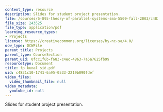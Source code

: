 ```yaml
---
content_type: resource
description: Slides for student project presentation.
file: /courses/6-895-theory-of-parallel-systems-sma-5509-fall-2003/c4831c1017416a9505332219b090fdef_fp_kunal_sid.pdf
file_size: 243525
file_type: application/pdf
learning_resource_types:
- Projects
license: https://creativecommons.org/licenses/by-nc-sa/4.0/
ocw_type: OCWFile
parent_title: Projects
parent_type: CourseSection
parent_uid: 0fcc1f6b-f683-c4ec-4863-7a5a7625fb99
resourcetype: Document
title: fp_kunal_sid.pdf
uid: c4831c10-1741-6a95-0533-2219b090fdef
video_files:
  video_thumbnail_file: null
video_metadata:
  youtube_id: null
---
```

Slides for student project presentation.